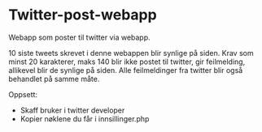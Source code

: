 # Twitter-post-webapp
Webapp som poster til twitter via webapp.

10 siste tweets skrevet i denne webappen blir synlige på siden. 
Krav som minst 20 karakterer, maks 140 blir ikke postet til twitter, gir feilmelding, allikevel blir de synlige på siden.
Alle feilmeldinger fra twitter blir også behandlet på samme måte.

Oppsett: 
- Skaff bruker i twitter developer
- Kopier nøklene du får i innsillinger.php
